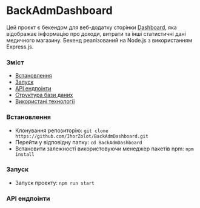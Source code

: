 # BackAdmDashboard

Цей проєкт є бекендом для веб-додатку сторінки [Dashboard](https://admin-dashboard-seven-roan.vercel.app), яка відображає інформацію про доходи, витрати та інші статистичні дані медичного магазину. Бекенд реалізований на Node.js з використанням Express.js.

### Зміст

- [Встановлення](#встановлення)
- [Запуск](#зупуск)
- [API ендпоінти](#API-ендпоінти)
- [Структура бази даних](#структура-бази-даних)
- [Використані технології](#використані-технології)

### Встановлення

- Клонування репозиторію:
  `git clone https://github.com/IhorZolot/BackAdmDashboard.git`
- Перейти у відповідну папку: `cd BackAdmDashboard`
- Встановити залежності використовуючи менеджер пакетів npm: `npm install`

### Запуск

- Запуск проекту: `npm run start`

### API ендпоінти
